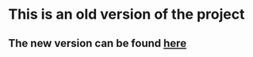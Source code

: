# This is an old version of the project

## The new version can be found [here](https://github.com/jirkavrba/vse-tester)
